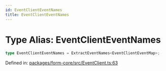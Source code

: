 ```yaml
---
id: EventClientEventNames
title: EventClientEventNames
---
```


<!-- DO NOT EDIT: this page is autogenerated from the type comments -->

# Type Alias: EventClientEventNames

```ts
type EventClientEventNames = ExtractEventNames<EventClientEventMap>;
```

Defined in: [packages/form-core/src/EventClient.ts:63](https://github.com/TanStack/form/blob/main/packages/form-core/src/EventClient.ts#L63)
